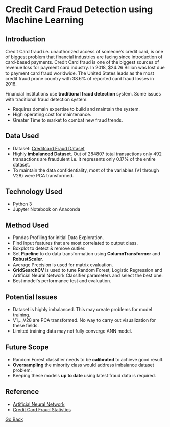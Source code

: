 # Credit Card Fraud Detection using Machine Learning
## Introduction
Credit Card fraud i.e. unauthorized access of someone’s credit card, is one of biggest problem that financial industries are facing since introduction of card-based payments. Credit Card fraud is one of the biggest sources of revenue loss for payment card industry. In 2018, $24.26 Billion was lost due to payment card fraud worldwide. The United States leads as the most credit fraud prone country with 38.6% of reported card fraud losses in 2018.

Financial institutions use **traditional fraud detection** system.
Some issues with traditional fraud detection system:
*	Requires domain expertise to build and maintain the system.
*	High operating cost for maintenance.
*	Greater Time to market to combat new fraud trends.
## Data Used
* Dataset: [Creditcard Fraud Dataset](https://www.kaggle.com/isaikumar/creditcardfraud)
* Highly **imbalanced Dataset**. Out of 284807 total transactions only 492 transactions are fraudulent i.e. it represents only 0.17% of the entire dataset.
* To maintain the data confidentiality, most of the variables (V1 through V28) were PCA transformed.
## Technology Used
* Python 3
* Jupyter Notebook on Anaconda
## Method Used
* Pandas Profiling for initial Data Exploration.
* Find input features that are most correlated to output class.
* Boxplot to detect & remove outlier.
* Set **Pipeline** to do data transformation using **ColumnTransformer** and **RobustScaler**.
* Average Precision is used for matrix evaluation.
* **GridSearchCV** is used to tune Random Forest, Logistic Regression and Artificial Neural Network Classifier parameters and select the best one.
* Best model's performance test and evaluation.
## Potential Issues
* Dataset is highly imbalanced. This may create problems for model training.
* V1,..,V28 are PCA transformed. No way to carry out visualization for these fields.
* Limited training data may not fully converge ANN model.
## Future Scope
* Random Forest classifier needs to be **calibrated** to achieve good result.
* **Oversampling** the minority class would address imbalance dataset problem.
* Keeping these models **up to date** using latest fraud data is required.
## Reference
* [Artificial Neural Network](https://scikit-learn.org/stable/modules/generated/sklearn.neural_network.MLPClassifier.html)
* [Credit Card Fraud Statistics](https://shiftprocessing.com/credit-card-fraud-statistics/)

[Go Back](https://saurabhbiswas1985.github.io/)
